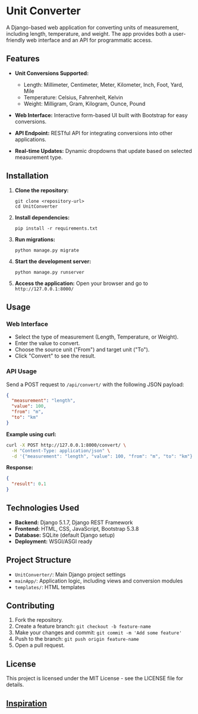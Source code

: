 
# Unit Converter

A Django-based web application for converting units of measurement, including length, temperature, and weight. The app provides both a user-friendly web interface and an API for programmatic access.

## Features

- **Unit Conversions Supported:**
  - Length: Millimeter, Centimeter, Meter, Kilometer, Inch, Foot, Yard, Mile
  - Temperature: Celsius, Fahrenheit, Kelvin
  - Weight: Milligram, Gram, Kilogram, Ounce, Pound

- **Web Interface:** Interactive form-based UI built with Bootstrap for easy conversions.
- **API Endpoint:** RESTful API for integrating conversions into other applications.
- **Real-time Updates:** Dynamic dropdowns that update based on selected measurement type.

## Installation

1. **Clone the repository:**
   ```
   git clone <repository-url>
   cd UnitConverter
   ```

2. **Install dependencies:**
   ```
   pip install -r requirements.txt
   ```

3. **Run migrations:**
   ```
   python manage.py migrate
   ```

4. **Start the development server:**
   ```
   python manage.py runserver
   ```

5. **Access the application:**
   Open your browser and go to `http://127.0.0.1:8000/`

## Usage

### Web Interface
- Select the type of measurement (Length, Temperature, or Weight).
- Enter the value to convert.
- Choose the source unit ("From") and target unit ("To").
- Click "Convert" to see the result.

### API Usage
Send a POST request to `/api/convert/` with the following JSON payload:

```json
{
  "measurement": "length",
  "value": 100,
  "from": "m",
  "to": "km"
}
```

**Example using curl:**
```bash
curl -X POST http://127.0.0.1:8000/convert/ \
  -H "Content-Type: application/json" \
  -d '{"measurement": "length", "value": 100, "from": "m", "to": "km"}'
```

**Response:**
```json
{
  "result": 0.1
}
```

## Technologies Used

- **Backend:** Django 5.1.7, Django REST Framework
- **Frontend:** HTML, CSS, JavaScript, Bootstrap 5.3.8
- **Database:** SQLite (default Django setup)
- **Deployment:** WSGI/ASGI ready

## Project Structure

- `UnitConverter/`: Main Django project settings
- `mainApp/`: Application logic, including views and conversion modules
- `templates/`: HTML templates


## Contributing

1. Fork the repository.
2. Create a feature branch: `git checkout -b feature-name`
3. Make your changes and commit: `git commit -m 'Add some feature'`
4. Push to the branch: `git push origin feature-name`
5. Open a pull request.

## License

This project is licensed under the MIT License - see the LICENSE file for details.

## [Inspiration](https://roadmap.sh/projects/unit-converter)
